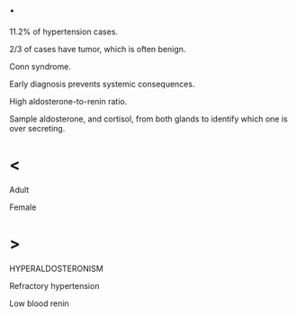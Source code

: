 # .

11.2% of hypertension cases.

2/3 of cases have tumor, which is often benign.

Conn syndrome.

Early diagnosis prevents systemic consequences.

High aldosterone-to-renin ratio.

Sample aldosterone, and cortisol, from both glands to identify which one is over secreting.

# <

Adult

Female

# >

HYPERALDOSTERONISM

Refractory hypertension

Low blood renin
